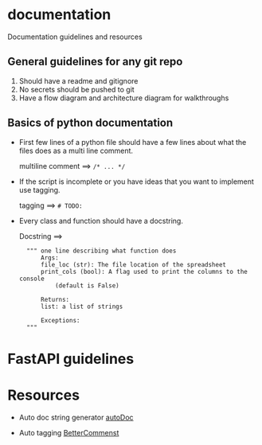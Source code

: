 # documentation
Documentation guidelines and resources

## General guidelines for any git repo
1. Should have a readme and gitignore
2. No secrets should be pushed to git
3. Have a flow diagram and architecture diagram for walkthroughs


## Basics of python documentation

* First few lines of a python file should have a few lines about what the files does as a multi line comment. 

    multiline comment ==> `/* ... */`

* If the script is incomplete or you have ideas that you want to implement use tagging.
    
    tagging ==> `# TODO: `

* Every class and function should have a docstring.

    Docstring ==> 

        """ one line describing what function does
            Args:
            file_loc (str): The file location of the spreadsheet
            print_cols (bool): A flag used to print the columns to the console
                (default is False)

            Returns:
            list: a list of strings

            Exceptions: 
        """

# FastAPI guidelines


# Resources

* Auto doc string generator [autoDoc](!https://marketplace.visualstudio.com/items?itemName=njpwerner.autodocstring)

* Auto tagging [BetterCommenst](!https://marketplace.visualstudio.com/items?itemName=aaron-bond.better-comments)
